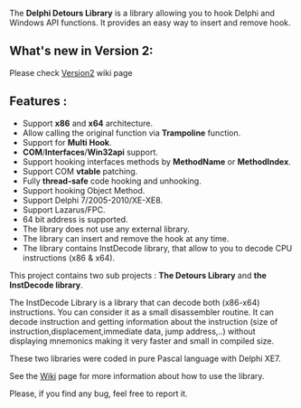 The **Delphi Detours Library** is a library allowing you to hook Delphi and Windows API functions. It provides an easy way to insert and remove hook.

## What's new in Version 2: ##
Please check [Version2](https://github.com/MahdiSafsafi/delphi-detours-library/blob/wiki/Version2.md) wiki page
## Features : ##

  * Support **x86** and **x64** architecture.
  * Allow calling the original function via **Trampoline** function.
  * Support for **Multi Hook**.
  * **COM**/**Interfaces**/**Win32api** support.
  * Support hooking interfaces methods by **MethodName** or **MethodIndex**.
  * Support COM **vtable** patching.
  * Fully **thread-safe** code hooking and unhooking.
  * Support hooking Object Method.
  * Support Delphi 7/2005-2010/XE-XE8.
  * Support Lazarus/FPC.
  * 64 bit address is supported.
  * The library does not use any external library.
  * The library can insert and remove the hook at any time.
  * The library contains InstDecode library, that allow to you to decode CPU instructions (x86 & x64).

This project contains two sub projects : **The Detours Library** and **the InstDecode library**.

The InstDecode Library is a library that can decode both (x86-x64) instructions. You can consider it as a small disassembler routine.
It can decode instruction and getting information about the instruction (size of instruction,displacement,immediate data, jump address,..) without displaying mnemonics making it very faster and small in compiled size.

These two libraries were coded in pure Pascal language with Delphi XE7.

See the [Wiki](https://github.com/MahdiSafsafi/delphi-detours-library/tree/wiki) page for more information about how to use the library.

Please, if you find any bug, feel free to report it.
